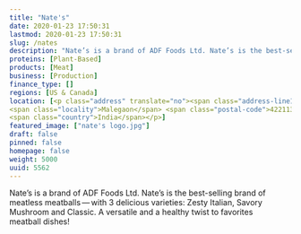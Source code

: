 ```yaml
---
title: "Nate's"
date: 2020-01-23 17:50:31
lastmod: 2020-01-23 17:50:31
slug: /nates
description: "Nate’s is a brand of ADF Foods Ltd. Nate’s is the best-selling brand of meatless meatballs — with 3 delicious varieties: Zesty Italian, Savory Mushroom and Classic. A versatile and a healthy twist to favorites meatball dishes!"
proteins: [Plant-Based]
products: [Meat]
business: [Production]
finance_type: []
regions: [US & Canada]
location: [<p class="address" translate="no"><span class="address-line1">Unnamed Road</span><br>
<span class="locality">Malegaon</span> <span class="postal-code">422113</span><br>
<span class="country">India</span></p>]
featured_image: ["nate's logo.jpg"]
draft: false
pinned: false
homepage: false
weight: 5000
uuid: 5562
---
```

Nate’s is a brand of ADF Foods Ltd. Nate’s is the best-selling brand of meatless meatballs — with 3 delicious varieties: Zesty Italian, Savory Mushroom and Classic. A versatile and a healthy twist to favorites meatball dishes!

